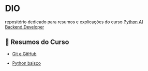 # DIO
repositório dedicado para resumos e explicações do curso [Python AI Backend Developer](https://web.dio.me/track/coding-future-vivo-python-ai-backend-developer)
## 📌 Resumos do Curso
- [Git e GitHub](resumos/Git_e_GitHub.md)

- [Python baisco](resumos/Python_basico)
